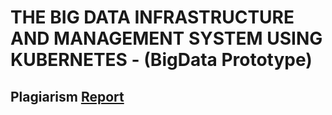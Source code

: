 # THE BIG DATA INFRASTRUCTURE AND MANAGEMENT SYSTEM USING KUBERNETES - (BigData Prototype)

## Plagiarism [Report](https://drive.google.com/file/d/1wIgvKjiiQvvpx8ZTgso-BANPHwCpkLYo/view?usp=sharing)
